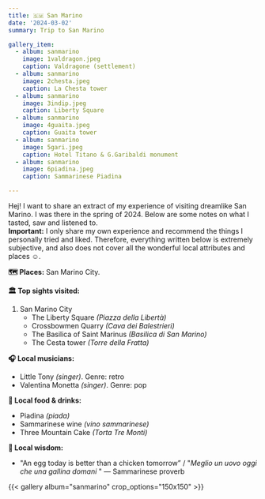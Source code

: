 ```yaml
---
title: 🇸🇲 San Marino
date: '2024-03-02'
summary: Trip to San Marino

gallery_item:
  - album: sanmarino
    image: 1valdragon.jpeg
    caption: Valdragone (settlement)
  - album: sanmarino
    image: 2chesta.jpeg
    caption: La Chesta tower
  - album: sanmarino
    image: 3indip.jpeg
    caption: Liberty Square
  - album: sanmarino
    image: 4guaita.jpeg
    caption: Guaita tower
  - album: sanmarino
    image: 5gari.jpeg
    caption: Hotel Titano & G.Garibaldi monument
  - album: sanmarino
    image: 6piadina.jpeg
    caption: Sammarinese Piadina

---
```

Hej! I want to share an extract of my experience of visiting dreamlike San Marino. I was there in the spring of 2024. Below are some notes on what I tasted, saw and listened to.<br>
<b>Important:</b> I only share my own experience and recommend the things I personally tried and liked. Therefore, everything written below is extremely subjective, and also does not cover all the wonderful local attributes and places ☺️.

<b>🗺 Places:</b> San Marino City.<br>

<b>🏛 Top sights visited: </b>
1. San Marino City
    - The Liberty Square <i>(Piazza della Libertà)</i>
    - Crossbowmen Quarry <i>(Cava dei Balestrieri)</i>
    - The Basilica of Saint Marinus <i>(Basilica di San Marino)</i>
    - The Cesta tower <i>(Torre della Fratta)</i>

<b>🎧 Local musicians: </b>
- Little Tony <i>(singer)</i>. Genre: retro
- Valentina Monetta <i>(singer)</i>. Genre: pop


<b>🥘 Local food & drinks: </b>
- Piadina <i>(piada)</i>
- Sammarinese wine <i>(vino sammarinese)</i>
- Three Mountain Cake <i>(Torta Tre Monti)</i>


<b>🦉 Local wisdom:</b>
- "An egg today is better than a chicken tomorrow”  / "<i>Meglio un uovo oggi che una gallina domani </i>" — Sammarinese proverb

{{< gallery album="sanmarino" crop_options="150x150" >}}
   

